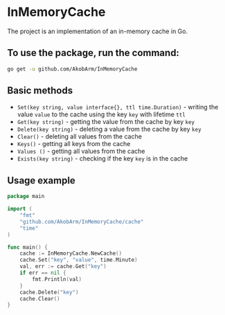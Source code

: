 # InMemoryCache

The project is an implementation of an in-memory cache in Go.

## To use the package, run the command:

```bash
go get -u github.com/AkobArm/InMemoryCache
```

## Basic methods

- `Set(key string, value interface{}, ttl time.Duration)` - writing the value `value` to the cache using the key `key` with lifetime `ttl` 
- `Get(key string)` - getting the value from the cache by key `key` 
- `Delete(key string)` - deleting a value from the cache by key `key` 
- `Clear()` - deleting all values from the cache 
- `Keys()` - getting all keys from the cache 
- `Values ()` - getting all values from the cache 
- `Exists(key string)` - checking if the key `key` is in the cache

## Usage example

```go
package main

import (
	"fmt"
	"github.com/AkobArm/InMemoryCache/cache"
    "time"
)

func main() {
	cache := InMemoryCache.NewCache()
	cache.Set("key", "value", time.Minute)
	val, err := cache.Get("key")
	if err == nil {
		fmt.Println(val)
	}
	cache.Delete("key")
	cache.Clear()
}